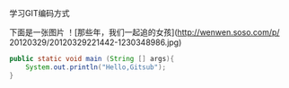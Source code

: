 ﻿学习GIT编码方式






下面是一张图片
！[那些年，我们一起追的女孩](http://wenwen.soso.com/p/
20120329/20120329221442-1230348986.jpg)
```java
public static void main (String [] args){
	System.out.println("Hello,Gitsub");
}

```